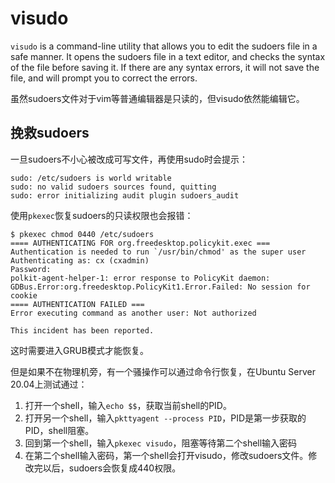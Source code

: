 # visudo

`visudo` is a command-line utility that allows you to edit the sudoers file in a safe manner. It opens the sudoers file in a text editor, and checks the syntax of the file before saving it. If there are any syntax errors, it will not save the file, and will prompt you to correct the errors.

虽然sudoers文件对于vim等普通编辑器是只读的，但visudo依然能编辑它。

## 挽救sudoers

一旦sudoers不小心被改成可写文件，再使用sudo时会提示：

```shell
sudo: /etc/sudoers is world writable
sudo: no valid sudoers sources found, quitting
sudo: error initializing audit plugin sudoers_audit
```

使用`pkexec`恢复sudoers的只读权限也会报错：

```shell
$ pkexec chmod 0440 /etc/sudoers
==== AUTHENTICATING FOR org.freedesktop.policykit.exec ===
Authentication is needed to run `/usr/bin/chmod' as the super user
Authenticating as: cx (cxadmin)
Password:
polkit-agent-helper-1: error response to PolicyKit daemon: GDBus.Error:org.freedesktop.PolicyKit1.Error.Failed: No session for cookie
==== AUTHENTICATION FAILED ===
Error executing command as another user: Not authorized

This incident has been reported.
```

这时需要进入GRUB模式才能恢复。

但是如果不在物理机旁，有一个骚操作可以通过命令行恢复，在Ubuntu Server 20.04上测试通过：

1. 打开一个shell，输入`echo $$`，获取当前shell的PID。
2. 打开另一个shell，输入`pkttyagent --process PID`，PID是第一步获取的PID，shell阻塞。
3. 回到第一个shell，输入`pkexec visudo`，阻塞等待第二个shell输入密码
4. 在第二个shell输入密码，第一个shell会打开visudo，修改sudoers文件。修改完以后，sudoers会恢复成440权限。

